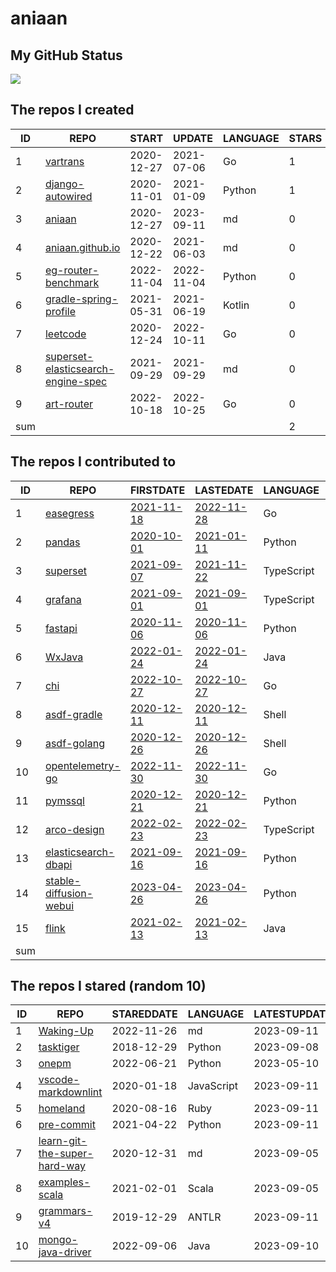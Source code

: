 # aniaan

## My GitHub Status

<img align="middle" src="https://github-readme-stats.vercel.app/api?username=aniaan&show_icons=true&icon_color=805AD5&text_color=718096&bg_color=ffffff&hide_title=true" />


<!--START_SECTION:my_github-->
## The repos I created
| ID  |                                                REPO                                                |   START    |   UPDATE   | LANGUAGE | STARS |
|-----|----------------------------------------------------------------------------------------------------|------------|------------|----------|-------|
|   1 | [vartrans](https://github.com/aniaan/vartrans)                                                     | 2020-12-27 | 2021-07-06 | Go       |     1 |
|   2 | [django-autowired](https://github.com/aniaan/django-autowired)                                     | 2020-11-01 | 2021-01-09 | Python   |     1 |
|   3 | [aniaan](https://github.com/aniaan/aniaan)                                                         | 2020-12-27 | 2023-09-11 | md       |     0 |
|   4 | [aniaan.github.io](https://github.com/aniaan/aniaan.github.io)                                     | 2020-12-22 | 2021-06-03 | md       |     0 |
|   5 | [eg-router-benchmark](https://github.com/aniaan/eg-router-benchmark)                               | 2022-11-04 | 2022-11-04 | Python   |     0 |
|   6 | [gradle-spring-profile](https://github.com/aniaan/gradle-spring-profile)                           | 2021-05-31 | 2021-06-19 | Kotlin   |     0 |
|   7 | [leetcode](https://github.com/aniaan/leetcode)                                                     | 2020-12-24 | 2022-10-11 | Go       |     0 |
|   8 | [superset-elasticsearch-engine-spec](https://github.com/aniaan/superset-elasticsearch-engine-spec) | 2021-09-29 | 2021-09-29 | md       |     0 |
|   9 | [art-router](https://github.com/aniaan/art-router)                                                 | 2022-10-18 | 2022-10-25 | Go       |     0 |
| sum |                                                                                                    |            |            |          |     2 |

## The repos I contributed to
| ID  |                                       REPO                                        |                                    FIRSTDATE                                    |                                    LASTEDATE                                    |  LANGUAGE  |                                           PRCOUNT                                            |
|-----|-----------------------------------------------------------------------------------|---------------------------------------------------------------------------------|---------------------------------------------------------------------------------|------------|----------------------------------------------------------------------------------------------|
|   1 | [easegress](https://github.com/megaease/easegress)                                | [2021-11-18](https://github.com/megaease/easegress/pull/378)                    | [2022-11-28](https://github.com/megaease/easegress/pull/860)                    | Go         | [12](https://github.com/megaease/easegress/pulls?q=is%3Apr+author%3Aaniaan)                  |
|   2 | [pandas](https://github.com/pandas-dev/pandas)                                    | [2020-10-01](https://github.com/pandas-dev/pandas/pull/36767)                   | [2021-01-11](https://github.com/pandas-dev/pandas/pull/39109)                   | Python     | [7](https://github.com/pandas-dev/pandas/pulls?q=is%3Apr+author%3Aaniaan)                    |
|   3 | [superset](https://github.com/apache/superset)                                    | [2021-09-07](https://github.com/apache/superset/pull/16624)                     | [2021-11-22](https://github.com/apache/superset/pull/17502)                     | TypeScript | [3](https://github.com/apache/superset/pulls?q=is%3Apr+author%3Aaniaan)                      |
|   4 | [grafana](https://github.com/grafana/grafana)                                     | [2021-09-01](https://github.com/grafana/grafana/pull/38789)                     | [2021-09-01](https://github.com/grafana/grafana/pull/38789)                     | TypeScript | [2](https://github.com/grafana/grafana/pulls?q=is%3Apr+author%3Aaniaan)                      |
|   5 | [fastapi](https://github.com/tiangolo/fastapi)                                    | [2020-11-06](https://github.com/tiangolo/fastapi/pull/2307)                     | [2020-11-06](https://github.com/tiangolo/fastapi/pull/2307)                     | Python     | [2](https://github.com/tiangolo/fastapi/pulls?q=is%3Apr+author%3Aaniaan)                     |
|   6 | [WxJava](https://github.com/Wechat-Group/WxJava)                                  | [2022-01-24](https://github.com/Wechat-Group/WxJava/pull/2519)                  | [2022-01-24](https://github.com/Wechat-Group/WxJava/pull/2519)                  | Java       | [1](https://github.com/Wechat-Group/WxJava/pulls?q=is%3Apr+author%3Aaniaan)                  |
|   7 | [chi](https://github.com/go-chi/chi)                                              | [2022-10-27](https://github.com/go-chi/chi/pull/757)                            | [2022-10-27](https://github.com/go-chi/chi/pull/757)                            | Go         | [1](https://github.com/go-chi/chi/pulls?q=is%3Apr+author%3Aaniaan)                           |
|   8 | [asdf-gradle](https://github.com/rfrancis/asdf-gradle)                            | [2020-12-11](https://github.com/rfrancis/asdf-gradle/pull/4)                    | [2020-12-11](https://github.com/rfrancis/asdf-gradle/pull/4)                    | Shell      | [1](https://github.com/rfrancis/asdf-gradle/pulls?q=is%3Apr+author%3Aaniaan)                 |
|   9 | [asdf-golang](https://github.com/asdf-community/asdf-golang)                      | [2020-12-26](https://github.com/asdf-community/asdf-golang/pull/44)             | [2020-12-26](https://github.com/asdf-community/asdf-golang/pull/44)             | Shell      | [1](https://github.com/asdf-community/asdf-golang/pulls?q=is%3Apr+author%3Aaniaan)           |
|  10 | [opentelemetry-go](https://github.com/open-telemetry/opentelemetry-go)            | [2022-11-30](https://github.com/open-telemetry/opentelemetry-go/pull/3500)      | [2022-11-30](https://github.com/open-telemetry/opentelemetry-go/pull/3500)      | Go         | [1](https://github.com/open-telemetry/opentelemetry-go/pulls?q=is%3Apr+author%3Aaniaan)      |
|  11 | [pymssql](https://github.com/pymssql/pymssql)                                     | [2020-12-21](https://github.com/pymssql/pymssql/pull/694)                       | [2020-12-21](https://github.com/pymssql/pymssql/pull/694)                       | Python     | [1](https://github.com/pymssql/pymssql/pulls?q=is%3Apr+author%3Aaniaan)                      |
|  12 | [arco-design](https://github.com/arco-design/arco-design)                         | [2022-02-23](https://github.com/arco-design/arco-design/pull/577)               | [2022-02-23](https://github.com/arco-design/arco-design/pull/577)               | TypeScript | [1](https://github.com/arco-design/arco-design/pulls?q=is%3Apr+author%3Aaniaan)              |
|  13 | [elasticsearch-dbapi](https://github.com/preset-io/elasticsearch-dbapi)           | [2021-09-16](https://github.com/preset-io/elasticsearch-dbapi/pull/69)          | [2021-09-16](https://github.com/preset-io/elasticsearch-dbapi/pull/69)          | Python     | [1](https://github.com/preset-io/elasticsearch-dbapi/pulls?q=is%3Apr+author%3Aaniaan)        |
|  14 | [stable-diffusion-webui](https://github.com/AUTOMATIC1111/stable-diffusion-webui) | [2023-04-26](https://github.com/AUTOMATIC1111/stable-diffusion-webui/pull/9884) | [2023-04-26](https://github.com/AUTOMATIC1111/stable-diffusion-webui/pull/9884) | Python     | [1](https://github.com/AUTOMATIC1111/stable-diffusion-webui/pulls?q=is%3Apr+author%3Aaniaan) |
|  15 | [flink](https://github.com/apache/flink)                                          | [2021-02-13](https://github.com/apache/flink/pull/14937)                        | [2021-02-13](https://github.com/apache/flink/pull/14937)                        | Java       | [1](https://github.com/apache/flink/pulls?q=is%3Apr+author%3Aaniaan)                         |
| sum |                                                                                   |                                                                                 |                                                                                 |            |                                                                                           36 |

## The repos I stared (random 10)
| ID |                                           REPO                                           | STAREDDATE |  LANGUAGE  | LATESTUPDATE |
|----|------------------------------------------------------------------------------------------|------------|------------|--------------|
|  1 | [Waking-Up](https://github.com/wolverinn/Waking-Up)                                      | 2022-11-26 | md         | 2023-09-11   |
|  2 | [tasktiger](https://github.com/closeio/tasktiger)                                        | 2018-12-29 | Python     | 2023-09-08   |
|  3 | [onepm](https://github.com/frostming/onepm)                                              | 2022-06-21 | Python     | 2023-05-10   |
|  4 | [vscode-markdownlint](https://github.com/DavidAnson/vscode-markdownlint)                 | 2020-01-18 | JavaScript | 2023-09-11   |
|  5 | [homeland](https://github.com/ruby-china/homeland)                                       | 2020-08-16 | Ruby       | 2023-09-11   |
|  6 | [pre-commit](https://github.com/pre-commit/pre-commit)                                   | 2021-04-22 | Python     | 2023-09-11   |
|  7 | [learn-git-the-super-hard-way](https://github.com/b1f6c1c4/learn-git-the-super-hard-way) | 2020-12-31 | md         | 2023-09-05   |
|  8 | [examples-scala](https://github.com/streaming-with-flink/examples-scala)                 | 2021-02-01 | Scala      | 2023-09-05   |
|  9 | [grammars-v4](https://github.com/antlr/grammars-v4)                                      | 2019-12-29 | ANTLR      | 2023-09-11   |
| 10 | [mongo-java-driver](https://github.com/mongodb/mongo-java-driver)                        | 2022-09-06 | Java       | 2023-09-10   |

<!--END_SECTION:my_github-->
